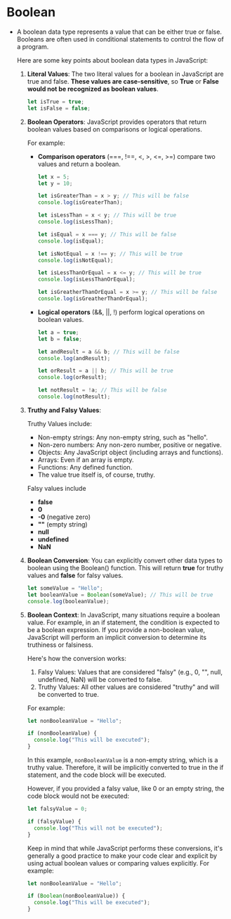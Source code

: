 # Boolean

- A boolean data type represents a value that can be either true or false. Booleans are often used in conditional statements to control the flow of a program.

  Here are some key points about boolean data types in JavaScript:

  1.  **Literal Values**: The two literal values for a boolean in JavaScript are true and false. **These values are case-sensitive**, so **True** or **False** **would not be recognized as boolean values**.

      ```javascript
      let isTrue = true;
      let isFalse = false;
      ```

  2.  **Boolean Operators**: JavaScript provides operators that return boolean values based on comparisons or logical operations.

      For example:

      - **Comparison operators** (===, !==, <, >, <=, >=) compare two values and return a boolean.

        ```javascript
        let x = 5;
        let y = 10;

        let isGreaterThan = x > y; // This will be false
        console.log(isGreaterThan);

        let isLessThan = x < y; // This will be true
        console.log(isLessThan);

        let isEqual = x === y; // This will be false
        console.log(isEqual);

        let isNotEqual = x !== y; // This will be true
        console.log(isNotEqual);

        let isLessThanOrEqual = x <= y; // This will be true
        console.log(isLessThanOrEqual);

        let isGreatherThanOrEqual = x >= y; // This will be false
        console.log(isGreatherThanOrEqual);
        ```

      - **Logical operators** (&&, ||, !) perform logical operations on boolean values.

        ```javascript
        let a = true;
        let b = false;

        let andResult = a && b; // This will be false
        console.log(andResult);

        let orResult = a || b; // This will be true
        console.log(orResult);

        let notResult = !a; // This will be false
        console.log(notResult);
        ```

  3.  **Truthy and Falsy Values**:

      Truthy Values include:

      - Non-empty strings: Any non-empty string, such as "hello".
      - Non-zero numbers: Any non-zero number, positive or negative.
      - Objects: Any JavaScript object (including arrays and functions).
      - Arrays: Even if an array is empty.
      - Functions: Any defined function.
      - The value true itself is, of course, truthy.

      Falsy values include

      - **false**
      - **0**
      - **-0** (negative zero)
      - **""** (empty string)
      - **null**
      - **undefined**
      - **NaN**

  4.  **Boolean Conversion**: You can explicitly convert other data types to boolean using the Boolean() function. This will return **true** for truthy values and **false** for falsy values.

      ```javascript
      let someValue = "Hello";
      let booleanValue = Boolean(someValue); // This will be true
      console.log(booleanValue);
      ```

  5.  **Boolean Context**: In JavaScript, many situations require a boolean value. For example, in an if statement, the condition is expected to be a boolean expression. If you provide a non-boolean value, JavaScript will perform an implicit conversion to determine its truthiness or falsiness.

      Here's how the conversion works:

      1. Falsy Values: Values that are considered "falsy" (e.g., 0, "", null, undefined, NaN) will be converted to false.
      2. Truthy Values: All other values are considered "truthy" and will be converted to true.

      For example:

      ```javascript
      let nonBooleanValue = "Hello";

      if (nonBooleanValue) {
        console.log("This will be executed");
      }
      ```

      In this example, `nonBooleanValue` is a non-empty string, which is a truthy value. Therefore, it will be implicitly converted to true in the if statement, and the code block will be executed.

      However, if you provided a falsy value, like 0 or an empty string, the code block would not be executed:

      ```javascript
      let falsyValue = 0;

      if (falsyValue) {
        console.log("This will not be executed");
      }
      ```

      Keep in mind that while JavaScript performs these conversions, it's generally a good practice to make your code clear and explicit by using actual boolean values or comparing values explicitly. For example:

      ```javascript
      let nonBooleanValue = "Hello";

      if (Boolean(nonBooleanValue)) {
        console.log("This will be executed");
      }
      ```
